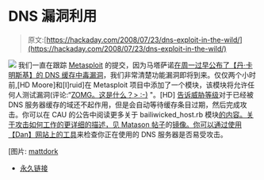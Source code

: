 # DNS 漏洞利用

> 原文:[https://hackaday.com/2008/07/23/dns-exploit-in-the-wild/](https://hackaday.com/2008/07/23/dns-exploit-in-the-wild/)

![](../Images/b77c2b868f5801e330040a8cf921be6d.png)
我们一直在跟踪 [Metasploit](http://metasploit.com/) 的提交，因为马塔萨诺[在周一过早公布了【丹·卡明斯基】的 DNS 缓存中毒漏洞](http://blog.wired.com/27bstroke6/2008/07/details-of-dns.html)，我们非常清楚功能漏洞即将到来。仅仅两个小时前,[HD Moore]和[I]ruid]在 Metasploit 项目中添加了一个模块，该模块将允许任何人测试漏洞(评论:“[ZOMG。这是什么？> :-)](http://metasploit.com/dev/trac/browser/framework3/trunk/modules/auxiliary/spoof/dns/baliwicked_host.rb?rev=5579) "。[HD] [告诉威胁等级](http://blog.wired.com/27bstroke6/2008/07/dns-exploit-in.html)对于已经被 DNS 服务器缓存的域还不起作用，但是会自动等待缓存条目过期，然后完成攻击。你可以在 CAU 的公告中阅读更多关于 bailiwicked_host.rb 模块[的内容。关于攻击如何工作的更详细的描述，见 Matason 帖子](http://www.caughq.org/exploits/CAU-EX-2008-0002.txt)的[镜像。你可以通过](http://beezari.livejournal.com/141796.html)[使用【Dan】网站上的工具](http://www.doxpara.com/)来检查你正在使用的 DNS 服务器是否易受攻击。

[图片: [mattdork](http://flickr.com/photos/dork/413073001/)

*   [永久链接](http://www.caughq.org/exploits/CAU-EX-2008-0002.txt)